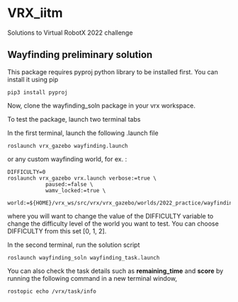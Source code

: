 # VRX_iitm
Solutions to Virtual RobotX 2022 challenge

## Wayfinding preliminary solution

This package requires pyproj python library to be installed first. You can install it using pip

```
pip3 install pyproj
```

Now, clone the wayfinding_soln package in your vrx workspace.

To test the package, launch two terminal tabs 

In the first terminal, launch the following .launch file

```
roslaunch vrx_gazebo wayfinding.launch
```
or any custom wayfinding world, for ex. :
```
DIFFICULTY=0
roslaunch vrx_gazebo vrx.launch verbose:=true \
	        paused:=false \
	        wamv_locked:=true \
	        world:=${HOME}/vrx_ws/src/vrx/vrx_gazebo/worlds/2022_practice/wayfinding${DIFFICULTY}.world
```
where you will want to change the value of the DIFFICULTY variable to change the difficulty level of the world you want to test. You can choose DIFFICULTY from this set [0, 1, 2].

In the second terminal, run the solution script

```
roslaunch wayfinding_soln wayfinding_task.launch 
```

You can also check the task details such as **remaining_time** and **score** by running the following command in a new terminal window,

```
rostopic echo /vrx/task/info
```
